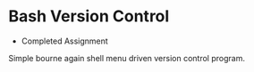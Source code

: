 # Bash Version Control

* Completed Assignment

Simple bourne again shell menu driven version control program.
